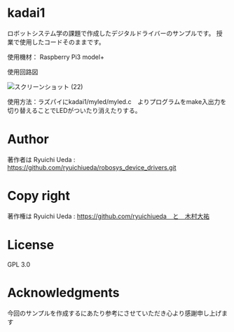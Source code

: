 # kadai1
ロボットシステム学の課題で作成したデジタルドライバーのサンプルです。
授業で使用したコードそのままです。

使用機材： Raspberry Pi3 model+

使用回路図

![スクリーンショット (22)](https://user-images.githubusercontent.com/92415702/148041053-ebb4d930-0bc9-4fea-8fa7-e2de3fd052f8.png)

使用方法：ラズパイにkadai1/myled/myled.c　よりプログラムをmake入出力を切り替えることでLEDがついたり消えたりする。


# Author
著作者は Ryuichi Ueda : https://github.com/ryuichiueda/robosys_device_drivers.git

# Copy right
著作権は Ryuichi Ueda : https://github.com/ryuichiueda　と　木村大祐

# License
GPL 3.0

# Acknowledgments
今回のサンプルを作成するにあたり参考にさせていただき心より感謝申し上げます
